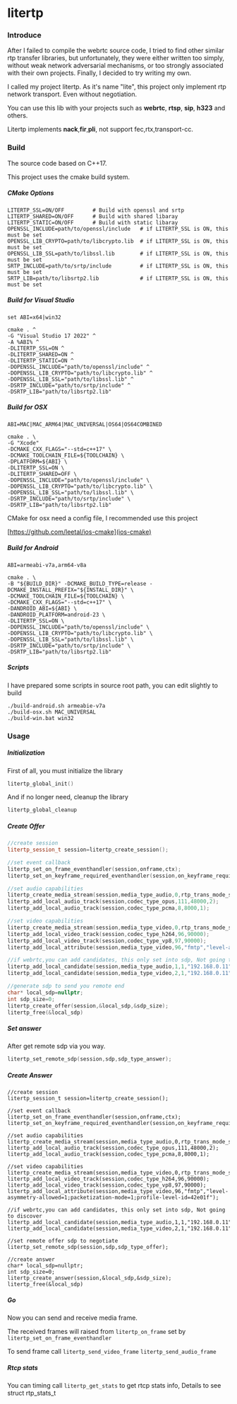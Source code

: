 # litertp

### Introduce

After I failed to compile the webrtc source code, I tried to find other similar rtp transfer libraries, but unfortunately, they were either written too simply, without weak network adversarial mechanisms, or too strongly associated with their own projects. Finally, I decided to try writing my own.

I called my project litertp.  As it's name "lite", this project only implement rtp network transport. Even without negotiation.

You can use this lib with your projects such as **webrtc**, **rtsp**, **sip**, **h323** and others.

Litertp implements **nack**,**fir**,**pli**, not support fec,rtx,transport-cc.

### Build

The source code based on C++17.

This project uses the cmake build system. 

##### CMake Options

```
LITERTP_SSL=ON/OFF         # Build with openssl and srtp
LITERTP_SHARED=ON/OFF      # Build with shared libaray
LITERTP_STATIC=ON/OFF      # Build with static libaray
OPENSSL_INCLUDE=path/to/openssl/include   # if LITERTP_SSL is ON, this must be set
OPENSSL_LIB_CRYPTO=path/to/libcrypto.lib  # if LITERTP_SSL is ON, this must be set
OPENSSL_LIB_SSL=path/to/libssl.lib        # if LITERTP_SSL is ON, this must be set
SRTP_INCLUDE=path/to/srtp/include         # if LITERTP_SSL is ON, this must be set
SRTP_LIB=path/to/libsrtp2.lib             # if LITERTP_SSL is ON, this must be set
```



##### Build for Visual Studio

    set ABI=x64|win32
    
    cmake . ^
    -G "Visual Studio 17 2022" ^
    -A %ABI% ^
    -DLITERTP_SSL=ON ^
    -DLITERTP_SHARED=ON ^
    -DLITERTP_STATIC=ON ^
    -DOPENSSL_INCLUDE="path/to/openssl/include" ^
    -DOPENSSL_LIB_CRYPTO="path/to/libcrypto.lib" ^
    -DOPENSSL_LIB_SSL="path/to/libssl.lib" ^
    -DSRTP_INCLUDE="path/to/srtp/include" ^
    -DSRTP_LIB="path/to/libsrtp2.lib"
    
    

##### Build for OSX

```
ABI=MAC|MAC_ARM64|MAC_UNIVERSAL|OS64|OS64COMBINED

cmake . \
-G "Xcode"
-DCMAKE_CXX_FLAGS="--std=c++17" \
-DCMAKE_TOOLCHAIN_FILE=${TOOLCHAIN} \
-DPLATFORM=${ABI} \
-DLITERTP_SSL=ON \
-DLITERTP_SHARED=OFF \
-DOPENSSL_INCLUDE="path/to/openssl/include" \
-DOPENSSL_LIB_CRYPTO="path/to/libcrypto.lib" \
-DOPENSSL_LIB_SSL="path/to/libssl.lib" \
-DSRTP_INCLUDE="path/to/srtp/include" \
-DSRTP_LIB="path/to/libsrtp2.lib"
```

CMake for osx need a config file, I recommended use this project

[https://github.com/leetal/ios-cmake](ios-cmake)



##### Build for Android

```
ABI=armeabi-v7a,arm64-v8a

cmake . \
-B "${BUILD_DIR}" -DCMAKE_BUILD_TYPE=release -DCMAKE_INSTALL_PREFIX="${INSTALL_DIR}" \
-DCMAKE_TOOLCHAIN_FILE=${TOOLCHAIN} \
-DCMAKE_CXX_FLAGS="--std=c++17" \
-DANDROID_ABI=${ABI} \
-DANDROID_PLATFORM=android-23 \
-DLITERTP_SSL=ON \
-DOPENSSL_INCLUDE="path/to/openssl/include" \
-DOPENSSL_LIB_CRYPTO="path/to/libcrypto.lib" \
-DOPENSSL_LIB_SSL="path/to/libssl.lib" \
-DSRTP_INCLUDE="path/to/srtp/include" \
-DSRTP_LIB="path/to/libsrtp2.lib"
```



##### Scripts

I have prepared some scripts in source root path, you can edit slightly to build

```
./build-android.sh armeabie-v7a
./build-osx.sh MAC_UNIVERSAL
./build-win.bat win32
```



### Usage

##### Initialization

First of all, you must initialize the library

```c++
litertp_global_init()
```

And if no longer need, cleanup the library

```c++
litertp_global_cleanup
```

##### Create Offer

```c++
//create session
litertp_session_t session=litertp_create_session();

//set event callback
litertp_set_on_frame_eventhandler(session,onframe,ctx);
litertp_set_on_keyframe_required_eventhandler(session,on_keyframe_required,ctx);

//set audio capabilities
litertp_create_media_stream(session,media_type_audio,0,rtp_trans_mode_sendrecv,true,"0.0.0.0",50000,50000);
litertp_add_local_audio_track(session,codec_type_opus,111,48000,2);
litertp_add_local_audio_track(session,codec_type_pcma,8,8000,1);

//set video capabilities
litertp_create_media_stream(session,media_type_video,0,rtp_trans_mode_sendrecv,true,"0.0.0.0",50000,50000);
litertp_add_local_video_track(session,codec_type_h264,96,90000);
litertp_add_local_video_track(session,codec_type_vp8,97,90000);
litertp_add_local_attribute(session,media_type_video,96,"fmtp","level-asymmetry-allowed=1;packetization-mode=1;profile-level-id=42e01f");

//if webrtc,you can add candidates, this only set into sdp, Not going to discover
litertp_add_local_candidate(session,media_type_audio,1,1,"192.168.0.11",50000,2122260223);
litertp_add_local_candidate(session,media_type_video,2,1,"192.168.0.11",50000,2122260223);

//generate sdp to send you remote end
char* local_sdp=nullptr;
int sdp_size=0;
litertp_create_offer(session,&local_sdp,&sdp_size);
litertp_free(&local_sdp)

```

##### Set answer

After get remote sdp via you way.

```c++
litertp_set_remote_sdp(session,sdp,sdp_type_answer);


```



##### Create Answer

```
//create session
litertp_session_t session=litertp_create_session();

//set event callback
litertp_set_on_frame_eventhandler(session,onframe,ctx);
litertp_set_on_keyframe_required_eventhandler(session,on_keyframe_required,ctx);

//set audio capabilities
litertp_create_media_stream(session,media_type_audio,0,rtp_trans_mode_sendrecv,true,"0.0.0.0",50000,50000);
litertp_add_local_audio_track(session,codec_type_opus,111,48000,2);
litertp_add_local_audio_track(session,codec_type_pcma,8,8000,1);

//set video capabilities
litertp_create_media_stream(session,media_type_video,0,rtp_trans_mode_sendrecv,true,"0.0.0.0",50000,50000);
litertp_add_local_video_track(session,codec_type_h264,96,90000);
litertp_add_local_video_track(session,codec_type_vp8,97,90000);
litertp_add_local_attribute(session,media_type_video,96,"fmtp","level-asymmetry-allowed=1;packetization-mode=1;profile-level-id=42e01f");

//if webrtc,you can add candidates, this only set into sdp, Not going to discover
litertp_add_local_candidate(session,media_type_audio,1,1,"192.168.0.11",50000,2122260223);
litertp_add_local_candidate(session,media_type_video,2,1,"192.168.0.11",50000,2122260223);

//set remote offer sdp to negotiate
litertp_set_remote_sdp(session,sdp,sdp_type_offer);

//create answer
char* local_sdp=nullptr;
int sdp_size=0;
litertp_create_answer(session,&local_sdp,&sdp_size);
litertp_free(&local_sdp)

```



##### Go

Now you can send and receive media frame.

The received frames will raised from `litertp_on_frame` set by `litertp_set_on_frame_eventhandler`

To send frame call `litertp_send_video_frame`  `litertp_send_audio_frame`



##### Rtcp stats

You can timing call `litertp_get_stats` to get rtcp stats info,  Details to see struct rtp_stats_t